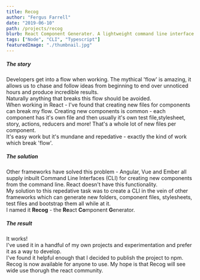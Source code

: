 ```yaml
---
title: Recog
author: "Fergus Farrell"
date: "2019-06-10"
path: /projects/recog
blurb: React Component Generater. A lightweight command line interface tool for generating react components.
tags: ["Node", "CLI", "Typescript"]
featuredImage: "./thumbnail.jpg"
---
```


##### The story
Developers get into a flow when working. The mythical 'flow' is amazing, it allows us to chase and follow ideas from beginning to end over unnoticed hours and produce incredible results.<br/>
Naturally anything that breaks this flow should be avoided.<br/>
When working in React - I've found that creating new files for components can break my flow. Creating new components is common - each component has it's own file and then usually it's own test file,stylesheet, story, actions, reducers and more! That's a whole lot of new files per component.<br/>
It's easy work but it's mundane and repedative - exactly the kind of work which break 'flow'.

##### The solution
Other frameworks have solved this problem - Angular, Vue and Ember all supply inbuilt Command Line Interfaces (CLI) for creating new components from the command line. React doesn't have this functionality.<br/>
My solution to this repedative task was to create a CLI in the vein of other frameworks which can generate new folders, component files, stylesheets, test files and bootstrap them all while at it.<br/>
I named it **Recog** - the **Re**act **Co**mponent **G**enerator.

##### The result
It works!<br/>
I've used it in a handful of my own projects and experimentation and prefer it as a way to develop.<br/>
I've found it helpful enough that I decided to publish the project to npm. Recog is now available for anyone to use. My hope is that Recog will see wide use thorugh the react community.
